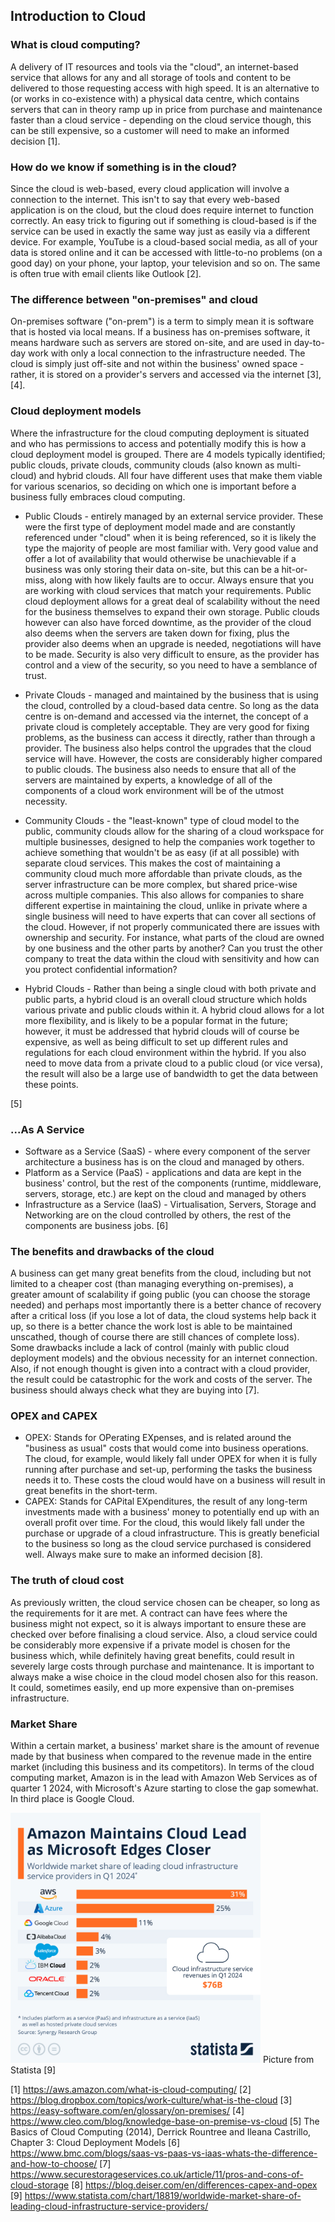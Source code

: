 ## Introduction to Cloud

### What is cloud computing?
A delivery of IT resources and tools via the "cloud", an internet-based service that allows for any and all storage of tools and content to be delivered to those requesting access with high speed. It is an alternative to (or works in co-existence with) a physical data centre, which contains servers that can in theory ramp up in price from purchase and maintenance faster than a cloud service - depending on the cloud service though, this can be still expensive, so a customer will need to make an informed decision [1].

### How do we know if something is in the cloud?
Since the cloud is web-based, every cloud application will involve a connection to the internet. This isn't to say that every web-based application is on the cloud, but the cloud does require internet to function correctly. An easy trick to figuring out if something is cloud-based is if the service can be used in exactly the same way just as easily via a different device. For example, YouTube is a cloud-based social media, as all of your data is stored online and it can be accessed with little-to-no problems (on a good day) on your phone, your laptop, your television and so on. The same is often true with email clients like Outlook [2].

### The difference between "on-premises" and cloud
On-premises software ("on-prem") is a term to simply mean it is software that is hosted via local means. If a business has on-premises software, it means hardware such as servers are stored on-site, and are used in day-to-day work with only a local connection to the infrastructure needed. The cloud is simply just off-site and not within the business' owned space - rather, it is stored on a provider's servers and accessed via the internet [3],[4].

### Cloud deployment models
Where the infrastructure for the cloud computing deployment is situated and who has permissions to access and potentially modify this is how a cloud deployment model is grouped. There are 4 models typically identified; public clouds, private clouds, community clouds (also known as multi-cloud) and hybrid clouds. All four have different uses that make them viable for various scenarios, so deciding on which one is important before a business fully embraces cloud computing. 

- Public Clouds - entirely managed by an external service provider. These were the first type of deployment model made and are constantly referenced under "cloud" when it is being referenced, so it is likely the type the majority of people are most familiar with. Very good value and offer a lot of availability that would otherwise be unachievable if a business was only storing their data on-site, but this can be a hit-or-miss, along with how likely faults are to occur. Always ensure that you are working with cloud services that match your requirements. Public cloud deployment allows for a great deal of scalability without the need for the business themselves to expand their own storage. Public clouds however can also have forced downtime, as the provider of the cloud also deems when the servers are taken down for fixing, plus the provider also deems when an upgrade is needed, negotiations will have to be made. Security is also very difficult to ensure, as the provider has control and a view of the security, so you need to have a semblance of trust.

- Private Clouds - managed and maintained by the business that is using the cloud, controlled by a cloud-based data centre. So long as the data centre is on-demand and accessed via the internet, the concept of a private cloud is completely acceptable. They are very good for fixing problems, as the business can access it directly, rather than through a provider. The business also helps control the upgrades that the cloud service will have. However, the costs are considerably higher compared to public clouds. The business also needs to ensure that all of the servers are maintained by experts, a knowledge of all of the components of a cloud work environment will be of the utmost necessity.

- Community Clouds - the "least-known" type of cloud model to the public, community clouds allow for the sharing of a cloud workspace for multiple businesses, designed to help the companies work together to achieve something that wouldn't be as easy (if at all possible) with separate cloud services. This makes the cost of maintaining a community cloud much more affordable than private clouds, as the server infrastructure can be more complex, but shared price-wise across multiple companies. This also allows for companies to share different expertise in maintaining the cloud, unlike in private where a single business will need to have experts that can cover all sections of the cloud. However, if not properly communicated there are issues with ownership and security. For instance, what parts of the cloud are owned by one business and the other parts by another? Can you trust the other company to treat the data within the cloud with sensitivity and how can you protect confidential information?

- Hybrid Clouds - Rather than being a single cloud with both private and public parts, a hybrid cloud is an overall cloud structure which holds various private and public clouds within it. A hybrid cloud allows for a lot more flexibility, and is likely to be a popular format in the future; however, it must be addressed that hybrid clouds will of course be expensive, as well as being difficult to set up different rules and regulations for each cloud environment within the hybrid. If you also need to move data from a private cloud to a public cloud (or vice versa), the result will also be a large use of bandwidth to get the data between these points.

[5]

### ...As A Service

- Software as a Service (SaaS) - where every component of the server architecture a business has is on the cloud and managed by others.
- Platform as a Service (PaaS) - applications and data are kept in the business' control, but the rest of the components (runtime, middleware, servers, storage, etc.) are kept on the cloud and managed by others
- Infrastructure as a Service (IaaS) - Virtualisation, Servers, Storage and Networking are on the cloud controlled by others, the rest of the components are business jobs. [6]

### The benefits and drawbacks of the cloud

A business can get many great benefits from the cloud, including but not limited to a cheaper cost (than managing everything on-premises), a greater amount of scalability if going public (you can choose the storage needed) and perhaps most importantly there is a better chance of recovery after a critical loss (if you lose a lot of data, the cloud systems help back it up, so there is a better chance the work lost is able to be maintained unscathed, though of course there are still chances of complete loss). Some drawbacks include a lack of control (mainly with public cloud deployment models) and the obvious necessity for an internet connection. Also, if not enough thought is given into a contract with a cloud provider, the result could be catastrophic for the work and costs of the server. The business should always check what they are buying into [7].

### OPEX and CAPEX
- OPEX: Stands for OPerating EXpenses, and is related around the "business as usual" costs that would come into business operations. The cloud, for example, would likely fall under OPEX for when it is fully running after purchase and set-up, performing the tasks the business needs it to. These costs the cloud would have on a business will result in great benefits in the short-term.
- CAPEX: Stands for CAPital EXpenditures, the result of any long-term investments made with a business' money to potentially end up with an overall profit over time. For the cloud, this would likely fall under the purchase or upgrade of a cloud infrastructure. This is greatly beneficial to the business so long as the cloud service purchased is considered well. Always make sure to make an informed decision [8].

### The truth of cloud cost
As previously written, the cloud service chosen can be cheaper, so long as the requirements for it are met. A contract can have fees where the business might not expect, so it is always important to ensure these are checked over before finalising a cloud service. Also, a cloud service could be considerably more expensive if a private model is chosen for the business which, while definitely having great benefits, could result in severely large costs through purchase and maintenance. It is important to always make a wise choice in the cloud model chosen also for this reason. It could, sometimes easily, end up more expensive than on-premises infrastructure.

### Market Share
Within a certain market, a business' market share is the amount of revenue made by that business when compared to the revenue made in the entire market (including this business and its competitors). In terms of the cloud computing market, Amazon is in the lead with Amazon Web Services as of quarter 1 2024, with Microsoft's Azure starting to close the gap somewhat. In third place is Google Cloud.

<img src="Market_Share.jpeg" alt="Market Share image for 2024 Q1" width="400" height="auto">
Picture from Statista [9]

[1] https://aws.amazon.com/what-is-cloud-computing/
[2] https://blog.dropbox.com/topics/work-culture/what-is-the-cloud
[3] https://easy-software.com/en/glossary/on-premises/
[4] https://www.cleo.com/blog/knowledge-base-on-premise-vs-cloud
[5] The Basics of Cloud Computing (2014), Derrick Rountree and Ileana Castrillo, Chapter 3: Cloud Deployment Models
[6] https://www.bmc.com/blogs/saas-vs-paas-vs-iaas-whats-the-difference-and-how-to-choose/
[7] https://www.securestorageservices.co.uk/article/11/pros-and-cons-of-cloud-storage
[8] https://blog.deiser.com/en/differences-capex-and-opex
[9] https://www.statista.com/chart/18819/worldwide-market-share-of-leading-cloud-infrastructure-service-providers/
